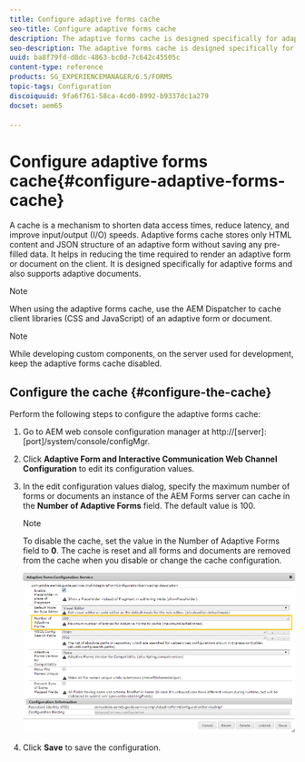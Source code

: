 ```yaml
---
title: Configure adaptive forms cache
seo-title: Configure adaptive forms cache
description: The adaptive forms cache is designed specifically for adaptive forms and documents. It caches adaptive forms and adaptive documents with the objective of reducing the time required to render an adaptive form or document on the client. 
seo-description: The adaptive forms cache is designed specifically for adaptive forms and documents. It caches adaptive forms and adaptive documents with the objective of reducing the time required to render an adaptive form or document on the client. 
uuid: ba8f79fd-d8dc-4863-bc0d-7c642c45505c
content-type: reference
products: SG_EXPERIENCEMANAGER/6.5/FORMS
topic-tags: Configuration
discoiquuid: 9fa6f761-58ca-4cd0-8992-b9337dc1a279
docset: aem65

---
```


# Configure adaptive forms cache{#configure-adaptive-forms-cache}

A cache is a mechanism to shorten data access times, reduce latency, and improve input/output (I/O) speeds. Adaptive forms cache stores only HTML content and JSON structure of an adaptive form without saving any pre-filled data. It helps in reducing the time required to render an adaptive form or document on the client. It is designed specifically for adaptive forms and also supports adaptive documents.

>[!NOTE]
>
>When using the adaptive forms cache, use the AEM Dispatcher to cache client libraries (CSS and JavaScript) of an adaptive form or document.

>[!NOTE]
>
>While developing custom components, on the server used for development, keep the adaptive forms cache disabled.

## Configure the cache {#configure-the-cache}

Perform the following steps to configure the adaptive forms cache:

1. Go to AEM web console configuration manager at http://[server]:[port]/system/console/configMgr.
1. Click **Adaptive Form and Interactive Communication Web Channel Configuration** to edit its configuration values.
1. In the edit configuration values dialog, specify the maximum number of forms or documents an instance of the AEM Forms server can cache in the **Number of Adaptive Forms** field. The default value is 100.

   >[!NOTE]
   >
   >To disable the cache, set the value in the Number of Adaptive Forms field to **0**. The cache is reset and all forms and documents are removed from the cache when you disable or change the cache configuration.

   ![Configuration dialog for adaptive forms HTML cache](assets/cache-configuration-edit.png)

1. Click **Save** to save the configuration.

